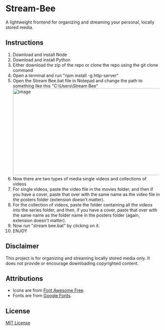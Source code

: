 # Stream-Bee
A lightweight frontend for organizing and streaming your personal, locally stored media.


## Instructions
1. Download and install Node
2. Download and install Python
3. Either download the zip of the repo or clone the repo using the git clone command
4. Open a terminal and run "npm install -g http-server"
5. Open the Stream Bee.bat file in Notepad and change the path to something like this "C:\Users\Stream Bee"
   <img width="873" height="283" alt="image" src="https://github.com/user-attachments/assets/adece48e-9091-49bb-8ea8-740d8adefc48" />
6. Now there are two types of media single videos and collections of videos
7. For single videos, paste the video file in the movies folder, and then if you have a cover, paste that over with the same name as the video file in the posters folder (extension doesn't matter).
8. For the collection of videos, paste the folder containing all the videos into the series folder, and then, if you have a cover, paste that over with the same name as the folder name in the posters folder (again, extension doesn't matter).
9. Now run "stream bee.bat" by clicking on it.
10. ENJOY

## Disclaimer
This project is for organizing and streaming locally stored media only. It does not provide or encourage downloading copyrighted content.

## Attributions
- Icons are from [Font Awesome Free](https://fontawesome.com).
- Fonts are from [Google Fonts](https://fonts.google.com/).

## License
[MIT License](LICENSE)
